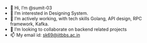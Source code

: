 - 👋 Hi, I’m @sumit-03
- 👀 I’m interested in Designing System.
- 🌱 I’m actively working, with tech skills Golang, API design, RPC framework, Kafka.
- 💞️ I’m looking to collaborate on backend related projects
- 📫 My email id: sk69@iitbbs.ac.in

<!---
sumit-03/sumit-03 is a ✨ special ✨ repository because its `README.md` (this file) appears on your GitHub profile.
You can click the Preview link to take a look at your changes.
--->
